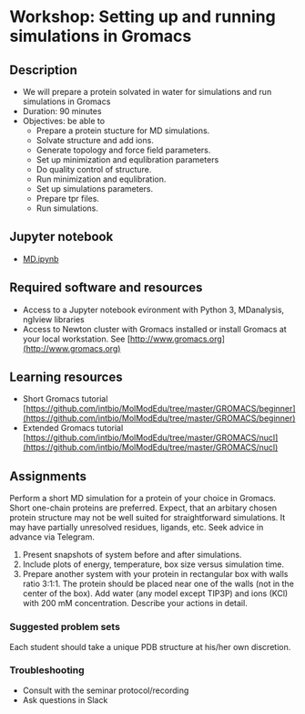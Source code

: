 # Workshop: Setting up and running simulations in Gromacs

## Description
- We will prepare a protein solvated in water for simulations and run simulations in Gromacs
- Duration: 90 minutes
- Objectives: be able to 
    - Prepare a protein stucture for MD simulations.
    - Solvate structure and add ions.
    - Generate topology and force field parameters.
    - Set up minimization and equlibration parameters
    - Do quality control of structure.
    - Run minimization and equlibration.
    - Set up simulations parameters.
    - Prepare tpr files.
    - Run simulations.

## Jupyter notebook
- [MD.ipynb](MD.ipynb)

## Required software and resources
- Access to a Jupyter notebook evironment with Python 3, MDanalysis, nglview libraries
- Access to Newton cluster with Gromacs installed or install Gromacs at your local workstation. See [http://www.gromacs.org](http://www.gromacs.org)

## Learning resources
- Short Gromacs tutorial [https://github.com/intbio/MolModEdu/tree/master/GROMACS/beginner](https://github.com/intbio/MolModEdu/tree/master/GROMACS/beginner)
- Extended Gromacs tutorial [https://github.com/intbio/MolModEdu/tree/master/GROMACS/nucl](https://github.com/intbio/MolModEdu/tree/master/GROMACS/nucl)



## Assignments

Perform a short MD simulation for a protein of your choice in Gromacs. Short one-chain proteins are preferred.
Expect, that an arbitary chosen protein structure may not be well suited for straightforward
simulations. It may have partially unresolved residues, ligands, etc. Seek advice in advance via Telegram.

1. Present snapshots of system before and after simulations.
2. Include plots of energy, temperature, box size versus simulation time.
3. Prepare another system with your protein in rectangular box with walls ratio 3:1:1. The protein should be placed near one of the walls (not in the center of the box). Add water (any model except TIP3P) and ions (KCl) with 200 mM concentration. Describe your actions in detail.


### Suggested problem sets
Each student should take a unique PDB structure  at his/her own discretion.

### Troubleshooting
- Consult with the seminar protocol/recording
- Ask questions in Slack
